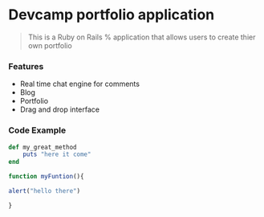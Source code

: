 # Devcamp portfolio application

> This is a Ruby on Rails % application that allows users to create thier own portfolio


### Features

- Real time chat engine for comments
- Blog
- Portfolio
- Drag and drop interface

### Code Example

```ruby
def my_great_method
	puts "here it come"
end
```
```javascript
function myFuntion(){

alert("hello there")

}
```